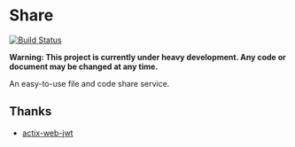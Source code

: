# Share

[![Build Status](https://dev.azure.com/kernelerr/share/_apis/build/status/KernelErr.share?branchName=main)](https://dev.azure.com/kernelerr/share/_build/latest?definitionId=2&branchName=main)

**Warning: This project is currently under heavy development. Any code or document may be changed at any time.**

An easy-to-use file and code share service.

## Thanks

- [actix-web-jwt](https://github.com/emreyalvac/actix-web-jwt)
